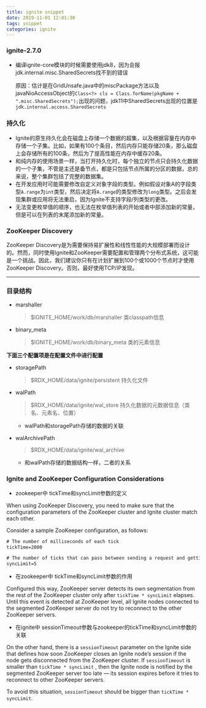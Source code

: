 ```yaml
---
title: ignite snippet
date: 2019-11-01 12:01:30
tags: snippet
categories: ignite
---
```


### ignite-2.7.0

- 编译ignite-core模块的时候需要使用jdk8，因为会报jdk.internal.misc.SharedSecrets找不到的错误
  
  原因：估计是在GridUnsafe.java中的miscPackage方法以及javaNioAccessObject的`Class<?> cls = Class.forName(pkgName + ".misc.SharedSecrets");`出现的问题，jdk11中SharedSecrets出现的位置是`jdk.internal.access.SharedSecrets`

### 持久化

- Ignite的原生持久化会在磁盘上存储一个数据的超集，以及根据容量在内存中存储一个子集。比如，如果有100个条目，然后内存只能存储20条，那么磁盘上会存储所有的100条，然后为了提高性能在内存中缓存20条。
- 和纯内存的使用场景一样，当打开持久化时，每个独立的节点只会持久化数据的一个子集，不管是主还是备节点，都是只包括节点所属的分区的数据，总的来说，整个集群包括了完整的数据集。
- 在开发应用时可能需要修改自定义对象字段的类型。例如假设对象A的字段类型`A.range`为`int`类型，然后决定将`A.range`的类型修改为`long`类型。之后会发现集群或应用将无法重启，因为Ignite不支持字段/列类型的更改。
- 无法变更枚举值的顺序，也无法在枚举值列表的开始或者中部添加新的常量，但是可以在列表的末尾添加新的常量。

### ZooKeeper Discovery

ZooKeeper Discovery是为需要保持易扩展性和线性性能的大规模部署而设计的。然而，同时使用Ignite和ZooKeeper需要配置和管理两个分布式系统，这可能是一个挑战。因此，我们建议你只有在计划扩展到100个或1000个节点时才使用ZooKeeper Discovery。否则，最好使用TCP/IP发现。

----

### 目录结构

- marshaller
  
  >  $IGNITE_HOME/work/db/marshaller    类classpath信息

- binary_meta
  
  > $IGNITE_HOME/work/db/binary_meta    类的元素信息

**下面三个配置项是在配置文件中进行配置**

- storagePath
  
  > $RDX_HOME/data/ignite/persistent    持久化文件

- walPath
  
  > $RDX_HOME/data/ignite/wal_store    持久化数据的元数据信息（类名、元素名、位置）
  
  - walPath和storagePath存储的数据的关联

- walArchivePath
  
  > $RDX_HOME/data/ignite/wal_archive
  
  - 和walPath存储的数据结构一样，二者的关系

### Ignite and ZooKeeper Configuration Considerations

- zookeeper中 tickTime和syncLimit参数的定义

When using ZooKeeper Discovery, you need to make sure that the configuration parameters of the ZooKeeper cluster and Ignite cluster match each other.

Consider a sample ZooKeeper configuration, as follows:

```xml
# The number of milliseconds of each tick
tickTime=2000

# The number of ticks that can pass between sending a request and getting an acknowledgement
syncLimit=5
```

- 在zookeeper中 tickTime和syncLimit参数的作用

Configured this way, ZooKeeper server detects its own segmentation from the rest of the ZooKeeper cluster only after `tickTime * syncLimit` elapses. Until this event is detected at ZooKeeper level, all Ignite nodes connected to the segmented ZooKeeper server do not try to reconnect to the other ZooKeeper servers.

- 在ignite中 sessionTimeout参数与zookeeper的tickTime和syncLimit参数的关联

On the other hand, there is a `sessionTimeout` parameter on the Ignite side that defines how soon ZooKeeper closes an Ignite node’s session if the node gets disconnected from the ZooKeeper cluster. If `sessionTimeout` is smaller than `tickTime * syncLimit` , then the Ignite node is notified by the segmented ZooKeeper server too late — its session expires before it tries to reconnect to other ZooKeeper servers.

To avoid this situation, `sessionTimeout` should be bigger than `tickTime * syncLimit`.
